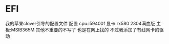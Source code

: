 # EFI
我的苹果clover引导的配置文件
配置
cpu:i59400f 
显卡:rx580 2304满血版
主板:MSIB365M
其他不重要的不写了
也是在网上找的 不过我添加了有线网卡的驱动
